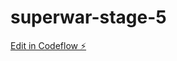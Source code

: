 # superwar-stage-5

[Edit in Codeflow ⚡️](https://stackblitz.com/~/github.com/rajashree-guha/superwar-stage-5)